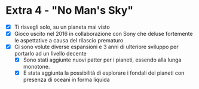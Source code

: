 # Extra 4 - "No Man's Sky"

- [x] Ti risvegli solo, su un pianeta mai visto
- [x] Gioco uscito nel 2016 in collaborazione con Sony che deluse fortemente le aspettative a causa del rilascio prematuro
- [x] Ci sono volute diverse espansioni e 3 anni di ulteriore sviluppo per portarlo ad un livello decente
  - [x] Sono stati aggiunte nuovi patter per i pianeti, essendo alla lunga monotone.
  - [x] E stata aggiunta la possibilità di esplorare i fondali dei pianeti con presenza di oceani in forma liquida